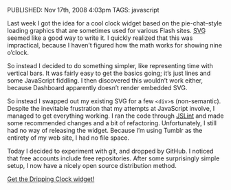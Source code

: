 PUBLISHED: Nov 17th, 2008 4:03pm
TAGS: javascript

Last week I got the idea for a cool clock widget based on the pie-chat–style loading graphics that are sometimes used for various Flash sites. <abbr class="smallcaps" title="Scalable Vector Graphics">SVG</abbr> seemed like a good way to write it. I quickly realized that this was impractical, because I haven’t figured how the math works for showing nine o’clock.

So instead I decided to do something simpler, like representing time with vertical bars. It was fairly easy to get the basics going; it’s just lines and some JavaScript fiddling. I then discovered this wouldn’t work either, because Dashboard apparently doesn’t render embedded <abbr class="smallcaps">SVG</abbr>.

So instead I swapped out my existing <abbr class="smallcaps">SVG</abbr> for a few `<div>`s (non-semantic). Despite the inevitable frustration that my attempts at JavaScript involve, I managed to get everything working. I ran the code through [JSLint][jslint] and made some recommended changes and a bit of refactoring. Unfortunately, I still had no way of releasing the widget. Because I’m using Tumblr as the entirety of my web site, I had no file space.

 [jslint]: http://www.jslint.com/

Today I decided to experiment with git, and dropped by GitHub. I noticed that free accounts include free repositories. After some surprisingly simple setup, I now have a nicely open source distribution method.

[Get the Dripping Clock widget!][dc]

 [dc]: http://github.com/stilist/dripping-clock/tree/master
